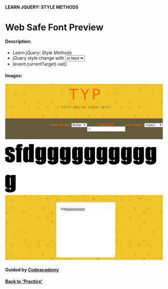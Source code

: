 
#### LEARN JQUERY: STYLE METHODS

# Web Safe Font Preview

#### Description:
- *Learn jQuery: Style Methods*
- jQuery style change with <select>&<option> in html
- (event.currentTarget).val()

#### Images:
![picture](img/websafe.png)


#### Guided by [Codeacademy](http://ssqt.co/mQfdNdy)
#### [Back to 'Practice'](https://github.com/soohyeok/Practice)
